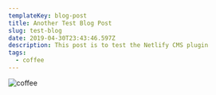 ```yaml
---
templateKey: blog-post
title: Another Test Blog Post
slug: test-blog
date: 2019-04-30T23:43:46.597Z
description: This post is to test the Netlify CMS plugin
tags:
  - coffee
---
```

![coffee](/img/products-grid2.jpg "coffee image")
